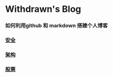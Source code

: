 Withdrawn's Blog
====

### 如何利用github 和 markdown 搭建个人博客
### [安全](sec/index.html "")
### [架构](arch/index.html "")
### [股票](stock/index.html "")